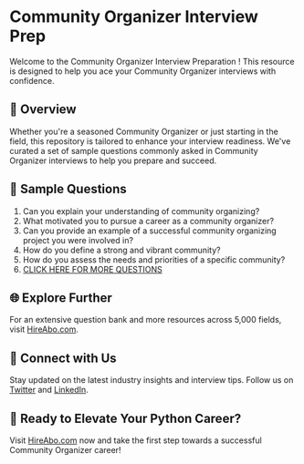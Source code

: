 # Community Organizer Interview Prep

Welcome to the Community Organizer Interview Preparation ! This resource is designed to help you ace your Community Organizer interviews with confidence.

## 🚀 Overview

Whether you're a seasoned Community Organizer or just starting in the field, this repository is tailored to enhance your interview readiness. We've curated a set of sample questions commonly asked in Community Organizer interviews to help you prepare and succeed.

## 📝 Sample Questions

1. Can you explain your understanding of community organizing?
2. What motivated you to pursue a career as a community organizer?
3. Can you provide an example of a successful community organizing project you were involved in?
4. How do you define a strong and vibrant community?
5. How do you assess the needs and priorities of a specific community?
6. [CLICK HERE FOR MORE QUESTIONS](https://hireabo.com/job/7_1_6/Community%20Organizer)

## 🌐 Explore Further

For an extensive question bank and more resources across 5,000 fields, visit [HireAbo.com](https://www.hireabo.com).

## 📱 Connect with Us

Stay updated on the latest industry insights and interview tips. Follow us on [Twitter](https://twitter.com/hireabo) and [LinkedIn](https://www.linkedin.com/in/hire-abo-3609972a8/).

## 🚀 Ready to Elevate Your Python Career?

Visit [HireAbo.com](https://www.hireabo.com) now and take the first step towards a successful Community Organizer career!